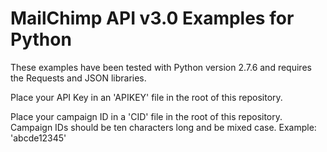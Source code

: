 # MailChimp API v3.0 Examples for Python

These examples have been tested with Python version 2.7.6 and requires the Requests and JSON libraries.

Place your API Key in an 'APIKEY' file in the root of this repository.

Place your campaign ID in a 'CID' file in the root of this repository. Campaign IDs should be ten characters long and be mixed case. Example: 'abcde12345'
